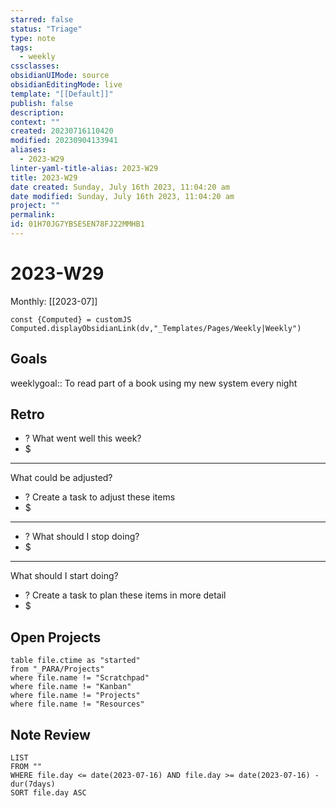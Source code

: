 ```yaml
---
starred: false
status: "Triage"
type: note
tags:
  - weekly
cssclasses: 
obsidianUIMode: source
obsidianEditingMode: live
template: "[[Default]]"
publish: false
description: 
context: ""
created: 20230716110420
modified: 20230904133941
aliases:
  - 2023-W29
linter-yaml-title-alias: 2023-W29
title: 2023-W29
date created: Sunday, July 16th 2023, 11:04:20 am
date modified: Sunday, July 16th 2023, 11:04:20 am
project: ""
permalink: 
id: 01H70JG7YBSESEN78FJ22MMHB1
---
```


# 2023-W29

Monthly: [[2023-07]]

```dataviewjs
const {Computed} = customJS
Computed.displayObsidianLink(dv,"_Templates/Pages/Weekly|Weekly")
```

## Goals

weeklygoal:: To read part of a book using my new system every night


## Retro

- ? What went well this week?
- $


---

What could be adjusted?

- ? Create a task to adjust these items
- $

---

- ? What should I stop doing?
- $


---

What should I start doing?

- ? Create a task to plan these items in more detail
- $

## Open Projects

```
table file.ctime as "started"
from "_PARA/Projects"
where file.name != "Scratchpad"
where file.name != "Kanban"
where file.name != "Projects"
where file.name != "Resources"
```

## Note Review

```
LIST
FROM ""
WHERE file.day <= date(2023-07-16) AND file.day >= date(2023-07-16) - dur(7days)
SORT file.day ASC
```
